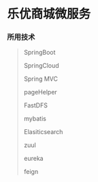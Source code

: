 # 乐优商城微服务

### 所用技术

> SpringBoot
>
> SpringCloud
>
> Spring MVC
>
> pageHelper
>
> FastDFS
>
> mybatis
>
> Elasiticsearch
>
> zuul
>
> eureka
>
> feign